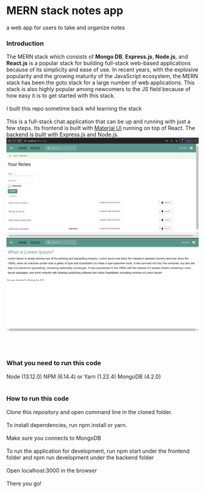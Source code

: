 # MERN stack notes app
a web app for users to take and organize notes
### Introduction
The MERN stack which consists of **Mongo DB**, **Express.js**, **Node.js**, and **React.js** is a popular stack for building full-stack web-based applications because of its simplicity and ease of use. In recent years, with the explosive popularity and the growing maturity of the JavaScript ecosystem, the MERN stack has been the goto stack for a large number of web applications. This stack is also highly popular among newcomers to the JS field because of how easy it is to get started with this stack.
<br/><br/>
I built this repo sometime back whil learning the stack
<br/><br/>
This is a full-stack chat application that can be up and running with just a few steps. 
Its frontend is built with [Material UI](https://material-ui.com/) running on top of React.
The backend is built with Express.js and Node.js.
![Screenshot](notes_page.png)
![Screenshot](note.png)

<br/><br/>

### What you need to run this code
  Node (13.12.0)
  NPM (6.14.4) or Yarn (1.22.4)
  MongoDB (4.2.0)
<br/><br/>

### How to run this code
Clone this repository and open command line in the cloned folder.
<br/><br/>
To install dependencies, run npm install or yarn.
<br/><br/>
Make sure you connects to MongoDB
<br/><br/>
To run the application for development, run npm start under the frontend folder and npm run development under the backend folder
<br/><br/>
Open localhost:3000 in the browser
<br/><br/>
There you go!
